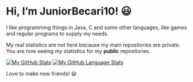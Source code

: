 # Hi, I’m JuniorBecari10! 😃

I like programming things in Java, C and some other languages, like games and regular programs to supply my needs.

My real statistics are not here because my main repositories are private. You are now seeing my statistics for my **public** repositories.

[![My GitHub Stats](https://github-readme-stats.vercel.app/api/?username=JuniorBecari10&count_private=true&theme=tokyonight&showicons=true)]()
[![My GitHub Language Stats](https://github-readme-stats.vercel.app/api/top-langs/?username=JuniorBecari10&langs_count=5&theme=tokyonight)]()

Love to make new friends! 😃
